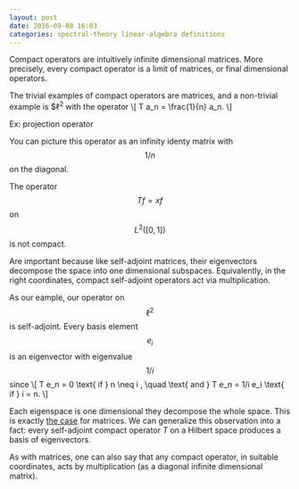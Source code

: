 ```yaml
---
layout: post
date: 2016-09-08 16:03
categories: spectral-theory linear-algebra definitions
---
```


Compact operators are intuitively infinite dimensional matrices. More precisely, <span class="proof_expand">every compact operator is a limit of matrices</span>, or final dimensional operators.

The trivial examples of compact operators are matrices, and a <span class="proof_expand">non-trivial example</span> is $$\ell^2$ with the operator
\\[
	T a_n = \frac{1}{n} a_n.
\\]

Ex: projection operator

You can picture this operator as an infinity identy matrix with $$1/n$$ on the diagonal. 

The operator $$Tf = xf$$ on $$L^2([0, 1])$$ is not compact. 

Are important because like self-adjoint matrices, their eigenvectors decompose the space into one dimensional subspaces. Equivalently, in the right coordinates, compact self-adjoint operators act via multiplication.

As our eample, our operator on $$\ell^2$$ is <span class="proof_expand">self-adjoint</span>. Every basis element $$e_i$$ is an eigenvector with eigenvalue $$1/i$$ since
\\[
	T e_n = 0 \text{ if } n \neq i , \quad \text{ and } T e_n = 1/i e_i \text{ if } i = n.
\\]


Each eigenspace is one dimensional they decompose the whole space. This is exactly [the case](what-does-the-spectral-theorem-for-matrices-say.md) for matrices. We can generalize this observation into a fact: <span class="proof_expand">every self-adjoint compact operator $T$ on a Hilbert space produces a basis of eigenvectors</span>.

As with matrices, one can also say that any compact operator, in suitable coordinates, acts by multiplication (as a diagonal infinite dimensional matrix). 


